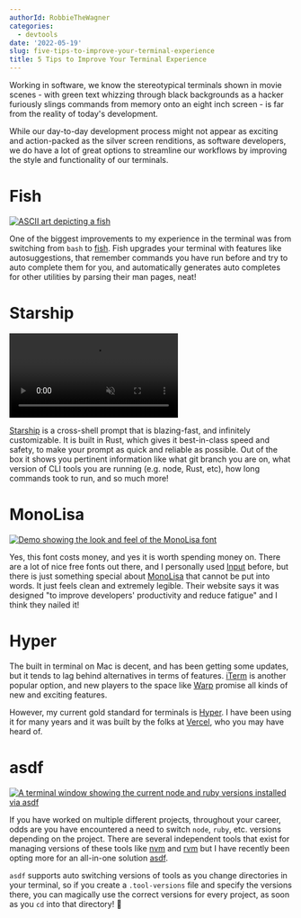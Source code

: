 ```yaml
---
authorId: RobbieTheWagner
categories:
  - devtools
date: '2022-05-19'
slug: five-tips-to-improve-your-terminal-experience
title: 5 Tips to Improve Your Terminal Experience
---
```


Working in software, we know the stereotypical terminals shown in movie scenes -
with green text whizzing through black backgrounds as a hacker furiously slings
commands from memory onto an eight inch screen - is far from the reality of
today's development.

While our day-to-day development process might not appear as exciting and
action-packed as the silver screen renditions, as software developers, we do
have a lot of great options to streamline our workflows by improving the style
and functionality of our terminals.

# Fish

[![ASCII art depicting a fish](/img/blog/five-tips-to-improve-your-terminal-experience/fish.png)](https://fishshell.com/)

One of the biggest improvements to my experience in the terminal was from
switching from `bash` to [fish](https://fishshell.com/). Fish upgrades your
terminal with features like autosuggestions, that remember commands you have run
before and try to auto complete them for you, and automatically generates auto
completes for other utilities by parsing their man pages, neat!

# Starship

<a href="https://starship.rs/">
  <video muted="muted" autoplay="autoplay" loop="loop" playsinline="" class="demo-video">
    <source src="/video/demo.webm" type="video/webm"> 
    <source src="/video/demo.mp4" type="video/mp4">
  </video>
</a>

<br/>

[Starship](https://starship.rs/) is a cross-shell prompt that is blazing-fast,
and infinitely customizable. It is built in Rust, which gives it best-in-class
speed and safety, to make your prompt as quick and reliable as possible. Out of
the box it shows you pertinent information like what git branch you are on, what
version of CLI tools you are running (e.g. node, Rust, etc), how long commands
took to run, and so much more!

# MonoLisa

[![Demo showing the look and feel of the MonoLisa font](/img/blog/five-tips-to-improve-your-terminal-experience/monolisa.png)](https://www.monolisa.dev/)

Yes, this font costs money, and yes it is worth spending money on. There are a
lot of nice free fonts out there, and I personally used
[Input](https://input.djr.com/) before, but there is just something special
about [MonoLisa](https://www.monolisa.dev/) that cannot be put into words. It
just feels clean and extremely legible. Their website says it was designed "to
improve developers' productivity and reduce fatigue" and I think they nailed it!

# Hyper

The built in terminal on Mac is decent, and has been getting some updates, but
it tends to lag behind alternatives in terms of features.
[iTerm](https://iterm2.com/) is another popular option, and new players to the
space like [Warp](https://www.warp.dev/) promise all kinds of new and exciting
features.

However, my current gold standard for terminals is [Hyper](https://hyper.is/). I
have been using it for many years and it was built by the folks at
[Vercel](https://vercel.com/), who you may have heard of.

# asdf

[![A terminal window showing the current node and ruby versions installed via asdf](/img/blog/five-tips-to-improve-your-terminal-experience/asdf.png)](https://asdf-vm.com/)

If you have worked on multiple different projects, throughout your career, odds
are you have encountered a need to switch `node`, `ruby`, etc. versions
depending on the project. There are several independent tools that exist for
managing versions of these tools like [nvm](https://github.com/nvm-sh/nvm) and
[rvm](https://rvm.io/) but I have recently been opting more for an all-in-one
solution [asdf](https://asdf-vm.com/).

`asdf` supports auto switching versions of tools as you change directories in
your terminal, so if you create a `.tool-versions` file and specify the versions
there, you can magically use the correct versions for every project, as soon as
you `cd` into that directory! 🎉
